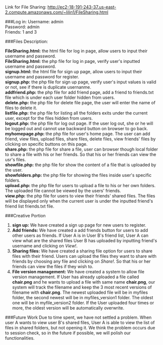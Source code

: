 Link for File Sharing: http://ec2-18-191-243-37.us-east-2.compute.amazonaws.com/~lilin1/FileSharing.html

###Log in:
Username: admin   
Password: admin   
Friends: 1 and 3

###Files Description:

**FileSharing.html:** the html file for log in page, allow users to input their username and password.   
**FileSharing.html:** the php file for log in page, verify user's inputted username and password.   
**signup.html:** the html file for sign up page, allow users to input their username and password for register.   
**signup.php:** the php file for sign up page, verify user's input values is valid or not, see if there is duplicate usernanme.   
**addfriend.php:** the php file for add friend page, add a friend to friends.txt file which is under each user folder hidden from users.   
**delete.php:** the php file for delete file page, the user will enter the name of files to delete it.   
**listfile.php:** the php file for listing all the folders exits under the current user, except for the files hidden from users.    
**logout.php:** the php file for log out page. If the user log out, she or he will be logged out and cannot use backward button on browser to go back.   
**myhomepage.php:** the php file for user's home page. The user can add friend, view files, upload files, share files, delete files, view friends' files by clicking on specific buttons on this page.   
**share.php:** the php file for share a file, user can browser though local folder to share a file with his or her friends. So that his or her friends can view the usr's files.   
**showfile.php:** the php file for show the content of a file that is uploaded by the user.   
**showfolders.php:** the php file for showing the files inside user's specific folders.   
**upload.php:** the php file for users to upload a file to his or her own folders. The uploaded file cannot be viewed by the users' friends.   
**view.php:** the php file for users to view their friends' shared files. The files will be displayed only when the current user is under the inputted friend's friend list friends.txt file.    

###Creative Portion
1.	**sign up:** We have created a sign up page for new users to register.  
2.	**Add friends:** We have created a add friends button for users to add other users as friends. If User A is in User B's friend list, User A can view what are the shared files User B has uploaded by inputting friend's username and clicking on *View!*.  
3.	**Sharing files:** We have created a sharing file option for users to share files with their friend. Users can upload the files they want to share with friends by choosing any file and clicking on *Share!*. So that his or her friends can view the files if they wish to.  
4.	**File version management:** We have created a system to allow file version management. If User has already uploaded a file called **chair.png** and he wants to upload a file with same name **chair.png**, our system will track the filename and keep the 3 most recent versions of filename with **chair.png**. The newest uploaded file will be in myfiles folder, the second newest will be in myfiles_version1 folder. The oldest one will be in myfile_version2 folder. If the User uploaded four times or more, the oldest version will be automatically overwrite.  



###Future Work
Due to time spent, we have not settled a problem. When user A wants to view user B's shared files, User A is able to view the list of files in shared folders, but not opening it. We think the problem occurs due to session check, so in the future if possible, we will polish our functionalities. 

